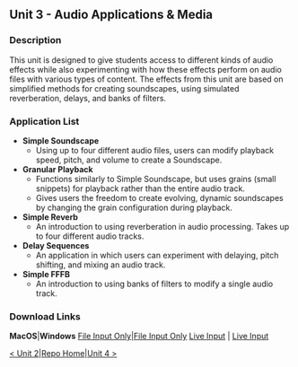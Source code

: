 ## Unit 3 - Audio Applications & Media

### Description
This unit is designed to give students access to different kinds of audio effects while also experimenting with how these effects perform on audio files with various types of content. The effects from this unit are based on simplified methods for creating soundscapes, using simulated reverberation, delays, and banks of filters.

### Application List

- **Simple Soundscape**
    - Using up to four different audio files, users can modify playback speed, pitch, and volume to create a Soundscape.
- **Granular Playback**
    - Functions similarly to Simple Soundscape, but uses grains (small snippets) for playback rather than the entire audio track.
    - Gives users the freedom to create evolving, dynamic soundscapes by changing the grain configuration during playback.
- **Simple Reverb**
    - An introduction to using reverberation in audio processing. Takes up to four different audio tracks.
- **Delay Sequences**
    - An application in which users can experiment with delaying, pitch shifting, and mixing an audio track.
- **Simple FFFB**
    - An introduction to using banks of filters to modify a single audio track.
    
### Download Links

**MacOS**|**Windows**
[File Input Only](https://github.com/Synthesis-ASU-TML/Media-Choreography-Lower-Division/releases/download/v1.0a/Mac-MC-Unit-3.dmg)|[File Input Only](https://github.com/Synthesis-ASU-TML/Media-Choreography-Lower-Division/releases/download/v1.0a/Windows-MC-Unit-3.zip)
[Live Input](https://github.com/Synthesis-ASU-TML/Media-Choreography-Lower-Division/releases/download/v1.1a/Mac-MC_Unit-3_Live.tar.gz) | [Live Input](https://github.com/Synthesis-ASU-TML/Media-Choreography-Lower-Division/releases/download/v1.1a/Windows-MC_Unit-3_Live.exe)

[< Unit 2](https://synthesis-asu-tml.github.io/Media-Choreography-Lower-Division/Unit_2)|[Repo Home](https://synthesis-asu-tml.github.io/Media-Choreography-Lower-Division)|[Unit 4 >](https://synthesis-asu-tml.github.io/Media-Choreography-Lower-Division/Unit_4)
